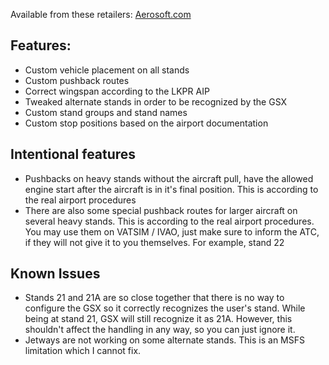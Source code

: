 <!--- Licensed Under: CC BY-NC 4.0 --->
Available from these retailers: [Aerosoft.com](https://www.aerosoft.com/en/shop/flight/microsoft-flight-simulator/msfs-2020/msfs-sceneries/msfs-europe/3408/tailstrike-designs-airport-prague?number=AS15349)
## Features:
- Custom vehicle placement on all stands
- Custom pushback routes
- Correct wingspan according to the LKPR AIP
- Tweaked alternate stands in order to be recognized by the GSX
- Custom stand groups and stand names
- Custom stop positions based on the airport documentation

## Intentional features
- Pushbacks on heavy stands without the aircraft pull, have the allowed engine start after the aircraft is in it's final position. This is according to the real airport procedures
- There are also some special pushback routes for larger aircraft on several heavy stands. This is according to the real airport procedures. You may use them on VATSIM / IVAO, just make sure to inform the ATC, if they will not give it to you themselves. For example, stand 22

## Known Issues
- Stands 21 and 21A are so close together that there is no way to configure the GSX so it correctly recognizes the user's stand. While being at stand 21, GSX will still recognize it as 21A. However, this shouldn't affect the handling in any way, so you can just ignore it.
- Jetways are not working on some alternate stands. This is an MSFS limitation which I cannot fix.
